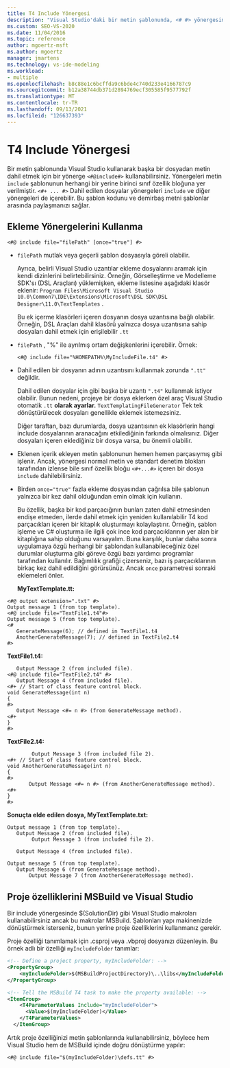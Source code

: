 ```yaml
---
title: T4 Include Yönergesi
description: "Visual Studio'daki bir metin şablonunda, <# #> yönergesini kullanarak başka bir @include dosyadan metin dahil etmeyi öğrenin."
ms.custom: SEO-VS-2020
ms.date: 11/04/2016
ms.topic: reference
author: mgoertz-msft
ms.author: mgoertz
manager: jmartens
ms.technology: vs-ide-modeling
ms.workload:
- multiple
ms.openlocfilehash: b8c88e1c6bcffda9c6bde4c740d233e4166787c9
ms.sourcegitcommit: b12a38744db371d2894769ecf305585f9577792f
ms.translationtype: MT
ms.contentlocale: tr-TR
ms.lasthandoff: 09/13/2021
ms.locfileid: "126637393"
---
```

# <a name="t4-include-directive"></a>T4 Include Yönergesi

Bir metin şablonunda Visual Studio kullanarak başka bir dosyadan metin dahil etmek için bir yönerge `<#@include#>` kullanabilirsiniz. Yönergeleri metin `include` şablonunun herhangi bir yerine birinci sınıf özellik bloğuna yer verilmiştir. `<#+ ... #>` Dahil edilen dosyalar yönergeleri `include` ve diğer yönergeleri de içerebilir. Bu şablon kodunu ve demirbaş metni şablonlar arasında paylaşmanızı sağlar.

## <a name="using-include-directives"></a>Ekleme Yönergelerini Kullanma

```
<#@ include file="filePath" [once="true"] #>
```

- `filePath` mutlak veya geçerli şablon dosyasıyla göreli olabilir.

   Ayrıca, belirli Visual Studio uzantılar ekleme dosyalarını aramak için kendi dizinlerini belirtebilirsiniz. Örneğin, Görselleştirme ve Modelleme SDK'sı (DSL Araçları) yüklemişken, ekleme listesine aşağıdaki klasör eklenir: `Program Files\Microsoft Visual Studio 10.0\Common7\IDE\Extensions\Microsoft\DSL SDK\DSL Designer\11.0\TextTemplates` .

   Bu ek içerme klasörleri içeren dosyanın dosya uzantısına bağlı olabilir. Örneğin, DSL Araçları dahil klasörü yalnızca dosya uzantısına sahip dosyaları dahil etmek için erişilebilir `.tt`

- `filePath` , "%" ile ayrılmış ortam değişkenlerini içerebilir. Örnek:

  ```
  <#@ include file="%HOMEPATH%\MyIncludeFile.t4" #>
  ```

- Dahil edilen bir dosyanın adının uzantısını kullanmak zorunda `".tt"` değildir.

   Dahil edilen dosyalar için gibi başka bir uzantı `".t4"` kullanmak istiyor olabilir. Bunun nedeni, projeye bir dosya eklerken özel araç Visual Studio otomatik `.tt` **olarak ayarlar.** `TextTemplatingFileGenerator` Tek tek dönüştürülecek dosyaları genellikle eklemek istemezsiniz.

   Diğer taraftan, bazı durumlarda, dosya uzantısının ek klasörlerin hangi include dosyalarının aranacağını etkilediğinin farkında olmalısınız. Diğer dosyaları içeren eklediğiniz bir dosya varsa, bu önemli olabilir.

- Eklenen içerik ekleyen metin şablonunun hemen hemen parçasıymış gibi işlenir. Ancak, yönergesi normal metin ve standart denetim blokları tarafından izlense bile sınıf özellik bloğu `<#+...#>` içeren bir dosya `include` dahilebilirsiniz.

- Birden `once="true"` fazla ekleme dosyasından çağrılsa bile şablonun yalnızca bir kez dahil olduğundan emin olmak için kullanın.

   Bu özellik, başka bir kod parçacığının bunları zaten dahil etmesinden endişe etmeden, ilerde dahil etmek için yeniden kullanılabilir T4 kod parçacıkları içeren bir kitaplık oluşturmayı kolaylaştırır.  Örneğin, şablon işleme ve C# oluşturma ile ilgili çok ince kod parçacıklarının yer alan bir kitaplığına sahip olduğunu varsayalım.  Buna karşılık, bunlar daha sonra uygulamaya özgü herhangi bir şablondan kullanabileceğiniz özel durumlar oluşturma gibi göreve özgü bazı yardımcı programlar tarafından kullanılır. Bağımlılık grafiği çizerseniz, bazı iş parçacıklarının birkaç kez dahil edildiğini görürsünüz. Ancak `once` parametresi sonraki eklemeleri önler.

  **MyTextTemplate.tt:**

```
<#@ output extension=".txt" #>
Output message 1 (from top template).
<#@ include file="TextFile1.t4"#>
Output message 5 (from top template).
<#
   GenerateMessage(6); // defined in TextFile1.t4
   AnotherGenerateMessage(7); // defined in TextFile2.t4
#>
```

 **TextFile1.t4:**

```
   Output Message 2 (from included file).
<#@ include file="TextFile2.t4" #>
   Output Message 4 (from included file).
<#+ // Start of class feature control block.
void GenerateMessage(int n)
{
#>
   Output Message <#= n #> (from GenerateMessage method).
<#+
}
#>
```

 **TextFile2.t4:**

```
        Output Message 3 (from included file 2).
<#+ // Start of class feature control block.
void AnotherGenerateMessage(int n)
{
#>
       Output Message <#= n #> (from AnotherGenerateMessage method).
<#+
}
#>
```

 **Sonuçta elde edilen dosya, MyTextTemplate.txt:**

```
Output message 1 (from top template).
   Output Message 2 (from included file).
        Output Message 3 (from included file 2).

   Output Message 4 (from included file).

Output message 5 (from top template).
   Output Message 6 (from GenerateMessage method).
       Output Message 7 (from AnotherGenerateMessage method).
```

## <a name="using-project-properties-in-msbuild-and-visual-studio"></a><a name="msbuild"></a>Proje özelliklerini MSBuild ve Visual Studio
 Bir include yönergesinde $(SolutionDir) gibi Visual Studio makroları kullanabilirsiniz ancak bu makrolar MSBuild. Şablonları yapı makinenizde dönüştürmek isterseniz, bunun yerine proje özelliklerini kullanmanız gerekir.

 Proje özelliği tanımlamak için .csproj veya .vbproj dosyanızı düzenleyin. Bu örnek adlı bir özelliği `myIncludeFolder` tanımlar:

```xml
<!-- Define a project property, myIncludeFolder: -->
<PropertyGroup>
    <myIncludeFolder>$(MSBuildProjectDirectory)\..\libs</myIncludeFolder>
</PropertyGroup>

<!-- Tell the MSBuild T4 task to make the property available: -->
<ItemGroup>
    <T4ParameterValues Include="myIncludeFolder">
      <Value>$(myIncludeFolder)</Value>
    </T4ParameterValues>
  </ItemGroup>
```

 Artık proje özelliğinizi metin şablonlarında kullanabilirsiniz, böylece hem Visual Studio hem de MSBuild içinde doğru dönüştürme yapılır:

```
<#@ include file="$(myIncludeFolder)\defs.tt" #>
```
